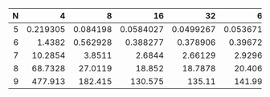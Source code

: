 |   N |          4 |          8 |          16 |          32 |          64 |         128 |         256 |
|----:|-----------:|-----------:|------------:|------------:|------------:|------------:|------------:|
|   5 |   0.219305 |   0.084198 |   0.0584027 |   0.0499267 |   0.0536716 |   0.0489452 |   0.0492081 |
|   6 |   1.4382   |   0.562928 |   0.388277  |   0.378906  |   0.396721  |   0.403877  |   0.404018  |
|   7 |  10.2854   |   3.8511   |   2.6844    |   2.66129   |   2.92965   |   3.15006   |   3.23267   |
|   8 |  68.7328   |  27.0119   |  18.852     |  18.7878    |  20.4064    |  23.2429    |  33.2405    |
|   9 | 477.913    | 182.415    | 130.575     | 135.11      | 141.995     | 160.922     | 239.229     |
